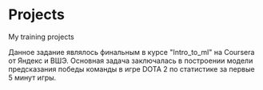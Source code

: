 # Projects
My training projects

Данное задание являлось финальным в курсе "Intro_to_ml" на Coursera от Яндекс и ВШЭ.
Основная задача заключалась в построении модели предсказания победы команды в игре DOTA 2 по статистике за первые 5 минут игры.
